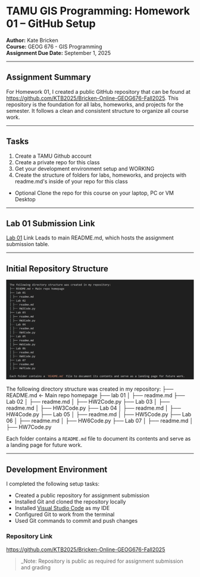 # TAMU GIS Programming: Homework 01 – GitHub Setup

**Author:** Kate Bricken  
**Course:** GEOG 676 - GIS Programming  
**Assignment Due Date:** September 1, 2025

---

## Assignment Summary

For Homework 01, I created a public GitHub repository that can be found at https://github.com/KTB2025/Bricken-Online-GEOG676-Fall2025.  This repository is the foundation for all labs, homeworks, and projects for the semester. It follows a clean and consistent structure to organize all course work.

---

## Tasks
1. Create a TAMU Github account
2. Create a private repo for this class
3. Get your development environment setup and WORKING
4. Create the structure of folders for labs, homeworks, and projects with readme.md's inside of your repo for this class
* Optional Clone the repo for this course on your laptop, PC or VM Desktop

---

## Lab 01 Submission Link
[Lab 01](https://github.com/KTB2025/Bricken-Online-GEOG676-Fall2025.git)
Link Leads to main README.md, which hosts the assignment submission table. 

---

## Initial Repository Structure
![HW01 Initial Repository](https://github.com/KTB2025/Bricken-Online-GEOG676-Fall2025/blob/main/Lab01/Initial%20Repository.png?raw=true)

The following directory structure was created in my repository:
├── README.md ← Main repo homepage
├── lab 01
│ ├── readme.md
├── Lab 02
│ ├── readme.md
│ ├── HW2Code.py
├── Lab 03
│ ├── readme.md
│ ├── HW3Code.py
├── Lab 04
│ ├── readme.md
│ ├── HW4Code.py
├── Lab 05
│ ├── readme.md
│ ├── HW5Code.py
├── Lab 06
│ ├── readme.md
│ ├── HW6Code.py
├── Lab 07
│ ├── readme.md
│ ├── HW7Code.py

Each folder contains a `README.md` file to document its contents and serve as a landing page for future work.

---

## Development Environment

I completed the following setup tasks:

- Created a public repository for assignment submission
- Installed Git and cloned the repository locally  
- Installed [Visual Studio Code](https://code.visualstudio.com/) as my IDE  
- Configured Git to work from the terminal  
- Used Git commands to commit and push changes

### Repository Link  
https://github.com/KTB2025/Bricken-Online-GEOG676-Fall2025

> _Note: Repository is public as required for assignment submission and grading

